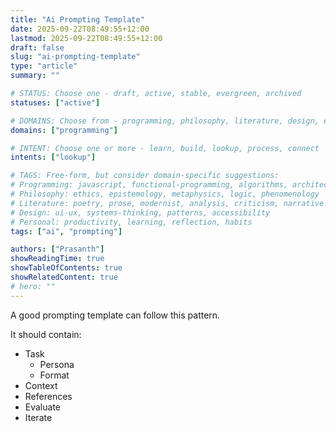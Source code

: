 ```yaml
---
title: "Ai Prompting Template"
date: 2025-09-22T08:49:55+12:00
lastmod: 2025-09-22T08:49:55+12:00
draft: false
slug: "ai-prompting-template"
type: "article"
summary: ""

# STATUS: Choose one - draft, active, stable, evergreen, archived
statuses: ["active"]

# DOMAINS: Choose from - programming, philosophy, literature, design, entrepreneurship, personal
domains: ["programming"]

# INTENT: Choose one or more - learn, build, lookup, process, connect
intents: ["lookup"]

# TAGS: Free-form, but consider domain-specific suggestions:
# Programming: javascript, functional-programming, algorithms, architecture, debugging
# Philosophy: ethics, epistemology, metaphysics, logic, phenomenology
# Literature: poetry, prose, modernist, analysis, criticism, narrative
# Design: ui-ux, systems-thinking, patterns, accessibility
# Personal: productivity, learning, reflection, habits
tags: ["ai", "prompting"]

authors: ["Prasanth"]
showReadingTime: true
showTableOfContents: true
showRelatedContent: true
# hero: ""
---
```


A good prompting template can follow this pattern.  

It should contain:  
- Task
    - Persona
    - Format
- Context
- References
- Evaluate
- Iterate